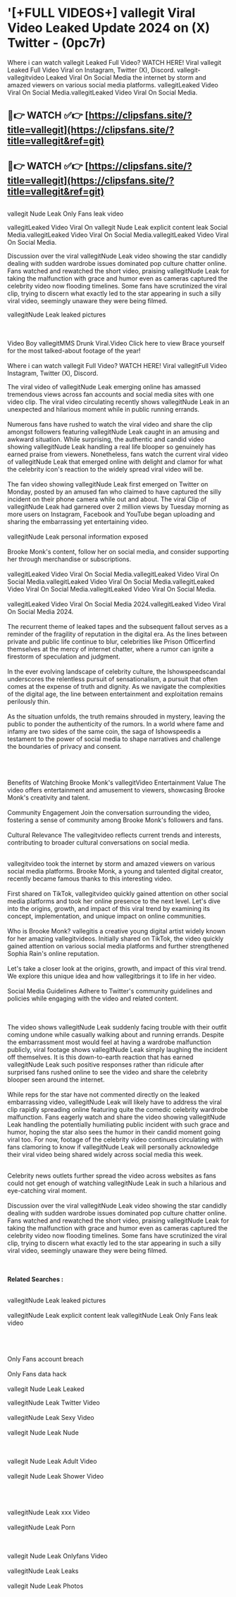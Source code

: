 #  '[+FULL VIDEOS+] vallegit Viral Video Leaked Update 2024 on (X) Twitter - (0pc7r)

Where i can watch vallegit Leaked Full Video? WATCH HERE! Viral vallegit Leaked Full Video Viral on Instagram, Twitter (X), Discord.
vallegit- vallegitvideo Leaked Viral On Social Media the internet by storm and amazed viewers on various social media platforms.
vallegitLeaked Video Viral On Social Media.vallegitLeaked Video Viral On Social Media.




## 🔴👉 WATCH ✅👉 [https://clipsfans.site/?title=vallegit](https://clipsfans.site/?title=vallegit&ref=git)


## 🔴👉 WATCH ✅👉 [https://clipsfans.site/?title=vallegit](https://clipsfans.site/?title=vallegit&ref=git)
##


vallegit Nude Leak Only Fans leak video 


vallegitLeaked Video Viral On  vallegit Nude Leak explicit content leak Social Media.vallegitLeaked Video Viral On Social Media.vallegitLeaked Video Viral On Social Media.



Discussion over the viral vallegitNude Leak video showing the star candidly dealing with sudden wardrobe issues dominated pop culture chatter online. Fans watched and rewatched the short video, praising vallegitNude Leak for taking the malfunction with grace and humor even as cameras captured the celebrity video now flooding timelines. Some fans have scrutinized the viral clip, trying to discern what exactly led to the star appearing in such a silly viral video, seemingly unaware they were being filmed.


vallegitNude Leak leaked pictures


  <br>

  <br>
Video Boy vallegitMMS Drunk Viral.Video Click here to view Brace yourself for the most talked-about footage of the year!
<br><br>
Where i can watch vallegit Full Video? WATCH HERE! Viral vallegitFull Video Instagram, Twitter (X), Discord.

The viral video of vallegitNude Leak emerging online has amassed tremendous views across fan accounts and social media sites with one video clip. The viral video circulating recently shows vallegitNude Leak in an unexpected and hilarious moment while in public running errands.
<br><br>
Numerous fans have rushed to watch the viral video and share the clip amongst followers featuring vallegitNude Leak caught in an amusing and awkward situation. While surprising, the authentic and candid video showing vallegitNude Leak handling a real life blooper so genuinely has earned praise from viewers. Nonetheless, fans watch the current viral video of vallegitNude Leak that emerged online with delight and clamor for what the celebrity icon's reaction to the widely spread viral video will be.
<br><br>
The fan video showing vallegitNude Leak first emerged on Twitter on Monday, posted by an amused fan who claimed to have captured the silly incident on their phone camera while out and about. The viral Clip of vallegitNude Leak had garnered over 2 million views by Tuesday morning as more users on Instagram, Facebook and YouTube began uploading and sharing the embarrassing yet entertaining video.
<br><br>
vallegitNude Leak personal information exposed
<br><br>
Brooke Monk's content, follow her on social media, and consider supporting her through merchandise or subscriptions.
<br><br>
vallegitLeaked Video Viral On Social Media.vallegitLeaked Video Viral On Social Media.vallegitLeaked Video Viral On Social Media.vallegitLeaked Video Viral On Social Media.vallegitLeaked Video Viral On Social Media.
<br><br>
vallegitLeaked Video Viral On Social Media 2024.vallegitLeaked Video Viral On Social Media 2024.
<br><br>
The recurrent theme of leaked tapes and the subsequent fallout serves as a reminder of the fragility of reputation in the digital era. As the lines between private and public life continue to blur, celebrities like Prison Officerfind themselves at the mercy of internet chatter, where a rumor can ignite a firestorm of speculation and judgment.
<br><br>
In the ever evolving landscape of celebrity culture, the Ishowspeedscandal underscores the relentless pursuit of sensationalism, a pursuit that often comes at the expense of truth and dignity. As we navigate the complexities of the digital age, the line between entertainment and exploitation remains perilously thin.
<br><br>
As the situation unfolds, the truth remains shrouded in mystery, leaving the public to ponder the authenticity of the rumors. In a world where fame and infamy are two sides of the same coin, the saga of Ishowspeedis a testament to the power of social media to shape narratives and challenge the boundaries of privacy and consent.
<br><br>

<br><br>
Benefits of Watching Brooke Monk's vallegitVideo Entertainment Value The video offers entertainment and amusement to viewers, showcasing Brooke Monk's creativity and talent.
<br><br>
Community Engagement Join the conversation surrounding the video, fostering a sense of community among Brooke Monk's followers and fans.
<br><br>
Cultural Relevance The vallegitvideo reflects current trends and interests, contributing to broader cultural conversations on social media.
<br><br>


vallegitvideo took the internet by storm and amazed viewers on various social media platforms. Brooke Monk, a young and talented digital creator, recently became famous thanks to this interesting video.
<br><br>
First shared on TikTok, vallegitvideo quickly gained attention on other social media platforms and took her online presence to the next level. Let's dive into the origins, growth, and impact of this viral trend by examining its concept, implementation, and unique impact on online communities.
<br><br>
Who is Brooke Monk? vallegitis a creative young digital artist widely known for her amazing vallegitvideos. Initially shared on TikTok, the video quickly gained attention on various social media platforms and further strengthened Sophia Rain's online reputation.
<br><br>
Let's take a closer look at the origins, growth, and impact of this viral trend. We explore this unique idea and how vallegitbrings it to life in her video.
<br><br>
Social Media Guidelines Adhere to Twitter's community guidelines and policies while engaging with the video and related content.


<br><br>
The video shows vallegitNude Leak suddenly facing trouble with their outfit coming undone while casually walking about and running errands. Despite the embarrassment most would feel at having a wardrobe malfunction publicly, viral footage shows vallegitNude Leak simply laughing the incident off themselves. It is this down-to-earth reaction that has earned vallegitNude Leak such positive responses rather than ridicule after surprised fans rushed online to see the video and share the celebrity blooper seen around the internet.
<br><br>
While reps for the star have not commented directly on the leaked embarrassing video, vallegitNude Leak will likely have to address the viral clip rapidly spreading online featuring quite the comedic celebrity wardrobe malfunction. Fans eagerly watch and share the video showing vallegitNude Leak handling the potentially humiliating public incident with such grace and humor, hoping the star also sees the humor in their candid moment going viral too. For now, footage of the celebrity video continues circulating with fans clamoring to know if vallegitNude Leak will personally acknowledge their viral video being shared widely across social media this week.
<br><br>

Celebrity news outlets further spread the video across websites as fans could not get enough of watching vallegitNude Leak in such a hilarious and eye-catching viral moment.
<br><br>
Discussion over the viral vallegitNude Leak video showing the star candidly dealing with sudden wardrobe issues dominated pop culture chatter online. Fans watched and rewatched the short video, praising vallegitNude Leak for taking the malfunction with grace and humor even as cameras captured the celebrity video now flooding timelines. Some fans have scrutinized the viral clip, trying to discern what exactly led to the star appearing in such a silly viral video, seemingly unaware they were being filmed.


<br><br>
<strong>Related Searches :</strong>
<br><br>

vallegitNude Leak leaked pictures
<br><br>
vallegitNude Leak explicit content leak
vallegitNude Leak Only Fans leak video
<br><br>

<br><br>
Only Fans account breach
<br><br>
Only Fans data hack
<br><br>
vallegit Nude Leak Leaked

vallegitNude Leak Twitter Video
<br><br>
vallegitNude Leak Sexy Video
<br><br>
vallegit Nude Leak Nude

<br><br>
vallegit Nude Leak Adult Video
<br><br>
vallegit Nude Leak Shower Video
<br><br>

<br><br>
vallegitNude Leak xxx Video
<br><br>
vallegitNude Leak Porn

<br><br>
vallegit Nude Leak Onlyfans Video
<br><br>
vallegitNude Leak Leaks
<br><br>
vallegit Nude Leak Photos